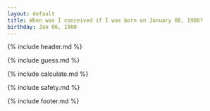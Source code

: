 ```yaml
---
layout: default
title: When was I conceived if I was born on January 06, 1900?
birthday: Jan 06, 1900
---
```


{% include header.md %}

{% include guess.md %}

{% include calculate.md %}

{% include safety.md %}

{% include footer.md %}




